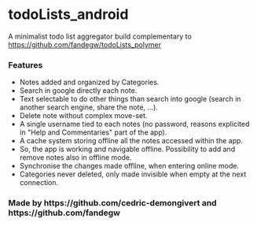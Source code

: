 # todoLists_android

A minimalist todo list aggregator build complementary to <a>https://github.com/fandegw/todoLists_polymer</a>

<h3>Features</h3>

- Notes added and organized by Categories.
- Search in google directly each note.
- Text selectable to do other things than search into google (search in another search engine, share the note, ...).
- Delete note without complex move-set.
- A single username tied to each notes (no password, reasons explicited in "Help and Commentaries" part of the app).
- A cache system storing offline all the notes accessed within the app.
- So, the app is working and navigable offline. Possibility to add and remove notes also in offline mode.
- Synchronise the changes made offline, when entering online mode.
- Categories never deleted, only made invisible when empty at the next connection.



<h3> Made by <a>https://github.com/cedric-demongivert</a> and <a>https://github.com/fandegw</a>